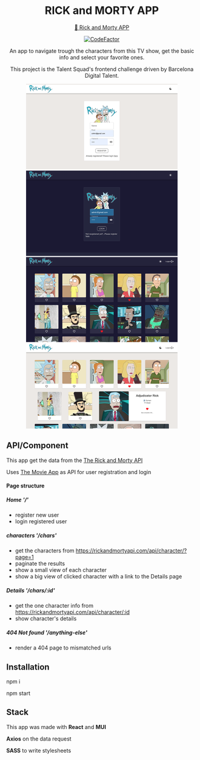 <div id="header" align="center">
  <h1> RICK and MORTY APP </h1>
  


[🔗 Rick and Morty APP](https://vivitt.github.io/rick_morty_app/)

[![CodeFactor](https://www.codefactor.io/repository/github/vivitt/rick_morty_app/badge/master)](https://www.codefactor.io/repository/github/vivitt/rick_morty_app/overview/master)

  <p>An app to navigate trough the characters from this TV show, get the basic info and select your favorite ones.</p>
  <p>This project is the Talent Squad's frontend challenge driven by Barcelona Digital Talent.</p>
  </div>

<div align="center">
<img src="public/Screenshot-01.png" alt="Homepage register light mode" width="400"  />
<img src="public/Screenshot-02.png" alt="Homepage login dark mode" width="400" />

<img src="public/Screenshot-03.png" alt="Characters page dark mode" width="400"/>
<img src="public/Screenshot-04.png" alt="Characters page with open view details light mode" width="400"/>
</div>

## API/Component

This app get the data from the [The Rick and Morty API](https://rickandmortyapi.com/)

Uses [The Movie App](https://github.com/vivitt/Movie_APP) as API for user registration and login

#### Page structure

##### Home '/'

- register new user
- login registered user

##### characters '/chars'

- get the characters from https://rickandmortyapi.com/api/character/?page=1
- paginate the results
- show a small view of each character
- show a big view of clicked character with a link to the Details page

##### Details '/chars/:id'

- get the one character info from https://rickandmortyapi.com/api/character/:id
- show character's details

##### 404 Not found '/anything-else'

- render a 404 page to mismatched urls

## Installation

npm i

npm start

## Stack

This app was made with **React** and **MUI**

**Axios** on the data request

**SASS** to write stylesheets
